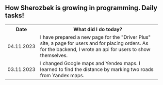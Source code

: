 <!DOCTYPE html>
<html>
  <body>
    <h2>How Sherozbek is growing in programming. Daily tasks!</h2>
    <table width="100%">
      <tr>
        <th>Date</th>
        <th>What did I do today?</th>
      </tr>
      <tr>
        <td>04.11.2023</td>
        <td>I have prepared a new page for the "Driver Plus" site, a page for users and for placing orders. As for the backend, I wrote an api for users to show themselves.</td>
      </tr>
      <tr>
        <td>03.11.2023</td>
        <td>I changed Google maps and Yendex maps. I learned to find the distance by marking two roads from Yandex maps.</td>
      </tr>
    </table>
  </body>
</html>
